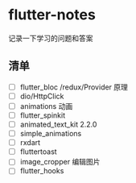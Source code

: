 # flutter-notes
记录一下学习的问题和答案


## 清单
- [ ]  flutter_bloc /redux/Provider 原理
- [ ] dio/HttpClick
- [ ] animations 动画
- [ ] flutter_spinkit
- [ ] animated_text_kit 2.2.0
- [ ] simple_animations
- [ ] rxdart
- [ ] fluttertoast
- [ ] image_cropper 编辑图片
- [ ] flutter_hooks 
